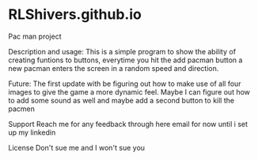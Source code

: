 # RLShivers.github.io
Pac man project


Description and usage:
This is a simple program to show the ability of creating funtions to buttons, everytime you hit the add pacman button a new pacman enters the screen in a random speed and direction.

Future:
The first update with be figuring out how to make use of all four images to give the game a more dynamic feel. Maybe I can figure out how to add some sound as well and maybe add a second button to kill the pacmen

Support
Reach me for any feedback through here email for now until i set up my linkedin

License
Don't sue me and I won't sue you
